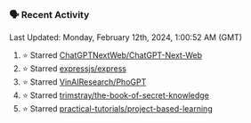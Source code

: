 ### 🗣 Recent Activity

<!--RECENT_ACTIVITY:last_update-->
Last Updated: Monday, February 12th, 2024, 1:00:52 AM (GMT)
<!--RECENT_ACTIVITY:last_update_end-->
<!--RECENT_ACTIVITY:start-->
1. ⭐ Starred [ChatGPTNextWeb/ChatGPT-Next-Web](https://github.com/ChatGPTNextWeb/ChatGPT-Next-Web)<br>
2. ⭐ Starred [expressjs/express](https://github.com/expressjs/express)<br>
3. ⭐ Starred [VinAIResearch/PhoGPT](https://github.com/VinAIResearch/PhoGPT)<br>
4. ⭐ Starred [trimstray/the-book-of-secret-knowledge](https://github.com/trimstray/the-book-of-secret-knowledge)<br>
5. ⭐ Starred [practical-tutorials/project-based-learning](https://github.com/practical-tutorials/project-based-learning)<br>
<!--RECENT_ACTIVITY:end-->
